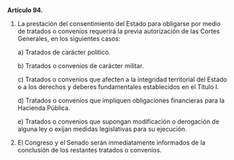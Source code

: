 **Artículo 94.**

1. La prestación del consentimiento del Estado para obligarse por medio de tratados o convenios requerirá la previa autorización de las Cortes Generales, en los siguientes casos:

	a) Tratados de carácter político.

	b) Tratados o convenios de carácter militar.

	c) Tratados o convenios que afecten a la integridad territorial del Estado o a los derechos y deberes fundamentales establecidos en el Título I.

	d) Tratados o convenios que impliquen obligaciones financieras para la Hacienda Pública.

	e) Tratados o convenios que supongan modificación o derogación de alguna ley o exijan medidas legislativas para su ejecución.

2. El Congreso y el Senado serán inmediatamente informados de la conclusión de los restantes tratados o convenios.